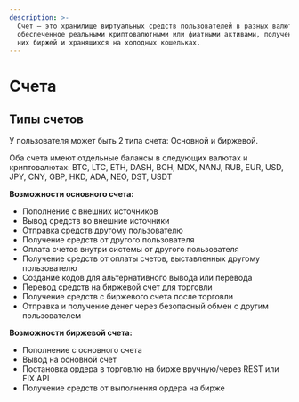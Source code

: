 ```yaml
---
description: >-
  Счет — это хранилище виртуальных средств пользователей в разных валютах,
  обеспеченное реальными криптовалютными или фиатными активами, полученными от
  них биржей и хранящихся на холодных кошельках.‌
---
```


# Счета

## **Типы счетов**

У пользователя может быть 2 типа счета: Основной и биржевой.

Оба счета имеют отдельные балансы в следующих валютах и криптовалютах: BTC, LTC, ETH, DASH, BCH, MDX, NANJ, RUB, EUR, USD, JPY, CNY, GBP, HKD, ADA, NEO, DST, USDT

**Возможности основного счета:**

* Пополнение с внешних источников
* Вывод средств во внешние источники
* Отправка средств другому пользователю
* Получение средств от другого пользователя
* Оплата счетов внутри системы от другого пользователя
* Получение средств от оплаты счетов, выставленных другому пользователю
* Создание кодов для альтернативного вывода или перевода 
* Перевод средств на биржевой счет для торговли
* Получение средств с биржевого счета после торговли
* Отправка и получение денег через безопасный обмен с другим пользователем

**Возможности биржевой счета:**

* Пополнение с основного счета
* Вывод на основной счет
* Постановка ордера в торговлю на бирже вручную/через REST или FIX API
* Получение средств от выполнения ордера на бирже



